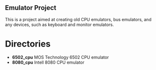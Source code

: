## Emulator Project

This is a project aimed at creating old CPU emulators,
bus emulators, and any devices, such as keyboard and
monitor emulators.

# Directories

* **6502_cpu** MOS Technology 6502 CPU emulator
* **8080_cpu** Intell 8080 CPU emulator


